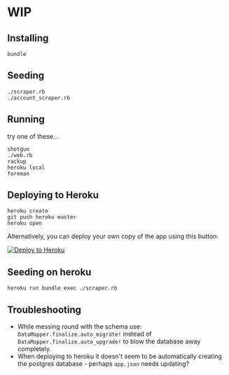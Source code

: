 # WIP

## Installing
```
bundle
```

## Seeding
```
./scraper.rb
./account_scraper.rb
```

## Running
try one of these...
```
shotgun
./web.rb
rackup
heroku local
foreman
```

## Deploying to Heroku
```
heroku create
git push heroku master
heroku open
```

Alternatively, you can deploy your own copy of the app using this button:

[![Deploy to Heroku](https://www.herokucdn.com/deploy/button.png)](https://heroku.com/deploy)

## Seeding on heroku
```
heroku run bundle exec ./scraper.rb
```

## Troubleshooting
* While messing round with the schema use:
    `DataMapper.finalize.auto_migrate!`
  instead of
    `DataMapper.finalize.auto_upgrade!`
  to blow the database away completely.
* When deploying to heroku it doesn't seem to be automatically creating the postgres database - perhaps `app.json` needs updating?
